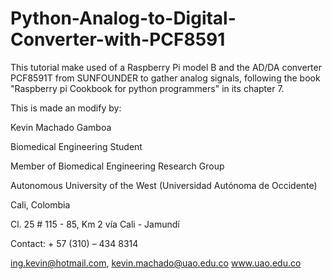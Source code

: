 # Python-Analog-to-Digital-Converter-with-PCF8591
This tutorial make used of a Raspberry Pi model B and the AD/DA converter PCF8591T from SUNFOUNDER to gather analog signals, following the book "Raspberry pi Cookbook for python programmers" in its chapter 7.

This is made an modify by:

Kevin Machado Gamboa

Biomedical Engineering Student

Member of Biomedical Engineering Research Group

Autonomous University of the West (Universidad Autónoma de Occidente)

Cali, Colombia

Cl. 25 # 115 - 85, Km 2 vía Cali - Jamundí

Contact: + 57 (310) – 434 8314

ing.kevin@hotmail.com, kevin.machado@uao.edu.co
www.uao.edu.co
